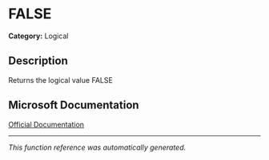 # FALSE

**Category:** Logical

## Description
Returns the logical value FALSE

## Microsoft Documentation
[Official Documentation](https://support.microsoft.com//en-us/office/false-function-2d58dfa5-9c03-4259-bf8f-f0ae14346904)

---
*This function reference was automatically generated.*
